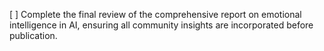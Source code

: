 [ ] Complete the final review of the comprehensive report on emotional intelligence in AI, ensuring all community insights are incorporated before publication.